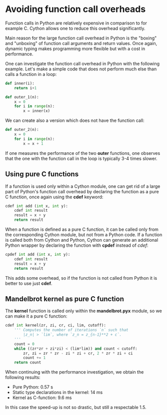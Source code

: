 <!-- Title: Avoiding function call overheads -->

<!-- Short description:

Function calls in Python are relatively expensive compared to some other
languages. In this article we show how Cython can reduce these overheads.

-->

# Avoiding function call overheads

Function calls in Python are relatively expensive in comparison to for
example C. Cython allows one to reduce this overhead significantly.

Main reason for the large function call overhead in Python is the "boxing"
and "unboxing" of function call arguments and return values. Once again,
dynamic typing makes programming more flexible but with a cost in
performance.

One can investigate the function call overhead in Python with the following
example. Let's make a simple code that does not perform much else than calls
a function in a loop:

~~~python
def inner(i):
    return i+1

def outer_1(n):
    x = 0
    for i in range(n):
        x = inner(x)
~~~

We can create also a version which does not have the function call:

~~~python
def outer_2(n):
    x = 0
    for i in range(n):
        x = x + 1
~~~

If one measures the performance of the two **outer** functions, one observes
that the one with the function call in the loop is typically 3-4 times slower.


## Using pure C functions

If a function is used only within a Cython module, one can get rid of a large
part of Python's function call overhead by declaring the function as a pure C
function, once again using the **cdef** keyword:

~~~python
cdef int add (int x, int y):
    cdef int result
    result = x + y
    return result
~~~

When a function is defined as a pure C function, it can be called only from
the corresponding Cython module, but not from a Python code. If a function is
called both from Cython and Python, Cython can generate an additional Python
wrapper by declaring the function with **cpdef** instead of *cdef*:

~~~python
cpdef int add (int x, int y):
    cdef int result
    result = x + y
    return result
~~~

This adds some overhead, so if the function is not called from Python it is
better to use just **cdef**.


## Mandelbrot kernel as pure C function

The **kernel** function is called only within the **mandelbrot.pyx** module,
so we can make it a pure C function:

~~~python
cdef int kernel(zr, zi, cr, ci, lim, cutoff):
    ''' Computes the number of iterations `n` such that
        |z_n| > `lim`, where `z_n = z_{n-1}**2 + c`.
    '''
    count = 0
    while ((zr*zr + zi*zi) < (lim*lim)) and count < cutoff:
        zr, zi = zr * zr - zi * zi + cr, 2 * zr * zi + ci
        count += 1
    return count
~~~

When continuing with the performance investigation, we obtain the following
results:

  - Pure Python:  0.57 s
  - Static type declarations in the kernel: 14 ms
  - Kernel as C-function: 9.6 ms

In this case the speed-up is not so drastic, but still a respectable 1.5.
